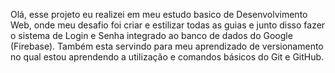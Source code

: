Olá, esse projeto eu realizei em meu estudo basico de Desenvolvimento Web, onde meu desafio foi criar e estilizar todas as guias e junto disso fazer o sistema de Login e Senha integrado ao banco de dados do Google (Firebase).
Também esta servindo para meu aprendizado de versionamento no qual estou aprendendo a utilização e comandos básicos do Git e GitHub.
